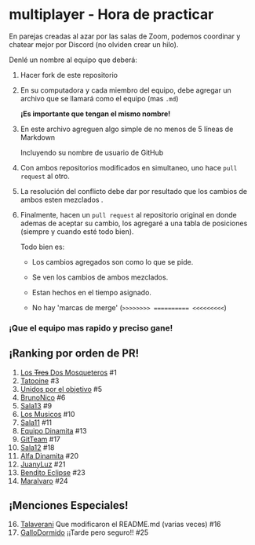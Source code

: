 # multiplayer - Hora de practicar

En parejas creadas al azar por las salas de Zoom, podemos coordinar y chatear mejor por Discord (no olviden crear un hilo).

Denlé un nombre al equipo que deberá:

1. Hacer fork de este repositorio

2. En su computadora y cada miembro del equipo, debe agregar un archivo que se llamará como el equipo (mas `.md`)
   
   **¡Es importante que tengan el mismo nombre!**

3. En este archivo agreguen algo simple de no menos de 5 líneas de Markdown
   
   Incluyendo su nombre de usuario de GitHub

4. Con ambos repositorios modificados en simultaneo, uno hace `pull request` al otro.

5. La resolución del conflicto debe dar por resultado que los cambios de ambos esten mezclados .

6. Finalmente, hacen un `pull request` al repositorio original en donde ademas de aceptar su cambio, los agregaré a una tabla de posiciones (siempre y cuando esté todo bien).
   
   Todo bien es:
   
   * Los cambios agregados son como lo que se pide.
   
   * Se ven los cambios de ambos mezclados.
   
   * Estan hechos en el tiempo asignado.
   
   * No hay 'marcas de merge' (`>>>>>>>> ========== <<<<<<<<<`)

### ¡Que el equipo mas rapido y preciso gane!

## ¡Ranking por orden de PR!

 1.  [Los ~~Tres~~ Dos Mosqueteros](los_tres_mosqueteros.md) #1
 2.  [Tatooine](tatooine.md) #3
 3.  [Unidos por el objetivo](Unidos_por_el_objetivo.md) #5
 4.  [BrunoNico](Bruno-Nico.md) #6
 5.  [Sala13](sala13.md) #9
 6.  [Los Musicos](los-musicos.md) #10
 7.  [Sala11](sala11.md) #11
 8.  [Equipo Dinamita](equipo_dinamita.md) #13
 9.  [GitTeam](GitTeam.md) #17
 10. [Sala12](sala12.md) #18
 11. [Alfa Dinamita](SuperEquipoAlfaDinamita.md) #20
 12. [JuanyLuz](JuanyLuz.md) #21
 13. [Bendito Eclipse](eclipse.md) #23
 15. [Maralvaro](maralvaro.md) #24
## ¡Menciones Especiales!
 16. [Talaverani](Talaverani.md) Que modificaron el README.md (varias veces) #16
 17. [GalloDormido](gallodormido.md) ¡¡Tarde pero seguro!! #25
